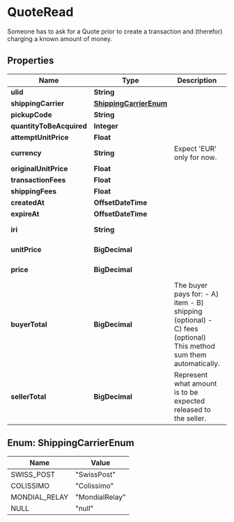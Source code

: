 

# QuoteRead

Someone has to ask for a Quote prior to create a transaction and (therefor) charging a known amount of money.

## Properties

| Name | Type | Description | Notes |
|------------ | ------------- | ------------- | -------------|
|**ulid** | **String** |  |  |
|**shippingCarrier** | [**ShippingCarrierEnum**](#ShippingCarrierEnum) |  |  [optional] |
|**pickupCode** | **String** |  |  [optional] |
|**quantityToBeAcquired** | **Integer** |  |  |
|**attemptUnitPrice** | **Float** |  |  [optional] |
|**currency** | **String** | Expect &#39;EUR&#39; only for now. |  [optional] |
|**originalUnitPrice** | **Float** |  |  [optional] |
|**transactionFees** | **Float** |  |  [optional] |
|**shippingFees** | **Float** |  |  [optional] |
|**createdAt** | **OffsetDateTime** |  |  |
|**expireAt** | **OffsetDateTime** |  |  |
|**iri** | **String** |  |  [optional] [readonly] |
|**unitPrice** | **BigDecimal** |  |  [optional] [readonly] |
|**price** | **BigDecimal** |  |  [optional] [readonly] |
|**buyerTotal** | **BigDecimal** | The buyer pays for:  - A) item  - B) shipping (optional)  - C) fees     (optional) This method sum them automatically. |  [optional] [readonly] |
|**sellerTotal** | **BigDecimal** | Represent what amount is to be expected released to the seller. |  [optional] [readonly] |



## Enum: ShippingCarrierEnum

| Name | Value |
|---- | -----|
| SWISS_POST | &quot;SwissPost&quot; |
| COLISSIMO | &quot;Colissimo&quot; |
| MONDIAL_RELAY | &quot;MondialRelay&quot; |
| NULL | &quot;null&quot; |



